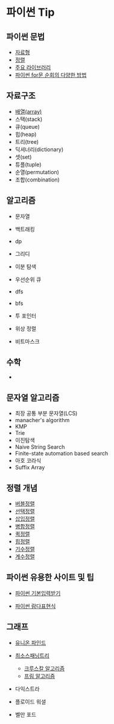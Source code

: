 # 파이썬 Tip

## 파이썬 문법

- [자료형](./conceptNote/type.md)
- [정렬](./conceptNote/sort.md)
- [주요 라이브러리](./conceptNote/library.md)
- [파이썬 for문 순회의 다양한 방법](./conceptNote/forloop.md)

## 자료구조

- [배열(array)](./conceptNote/array.md)
- 스택(stack)
- 큐(queue)
- 힙(heap)
- 트리(tree)
- 딕셔너리(dictionary)
- 셋(set)
- 튜플(tuple)
- 순열(permutation)
- 조합(combination)

## 알고리즘

- 문자열
- 백트래킹
- dp
- 그리디

- 이분 탐색
- 우선순위 큐
- dfs
- bfs
- 투 포인터
- 위상 정렬
- 비트마스크

## 수학

- 

## 문자열 알고리즘

- 최장 공통 부분 문자열(LCS)
- manacher's algorithm
- KMP
- Trie
- 이진탐색
- Naive String Search
- Finite-state automation based search
- 아호 코라식
- Suffix Array

## 정렬 개념

- [버블정렬](./conceptNote/BubbleSort.md)
- [선택정렬](./conceptNote/SelectionSort.md)
- [삽입정렬](./conceptNote/InsertionSort.md)
- [병합정렬](./conceptNote/MergeSort.md)
- [퀵정렬](./conceptNote/QuickSort.md)
- [힙정렬](./conceptNote/HeapSort.md)
- [기수정렬](./conceptNote/RadixSort.md)
- [계수정렬](./conceptNote/CountingSort.md)

## 파이썬 유용한 사이트 및 팁

- [파이썬 기본입력받기](https://velog.io/@dlrmwl15/파이썬-입력받기)

- [파이썬 람다표현식](https://dojang.io/mod/page/view.php?id=2359)

## 그래프

- [유니온 파인드](./conceptNote/unionFind.md)
- [최소스패닝트리](./conceptNote/mst.md)

  - [크루스칼 알고리즘](./conceptNote/kruskal.md)
  - [프림 알고리즘](./conceptNote/prim.md)
- 다익스트라
- 플로이드 워셜
- 벨만 포드
